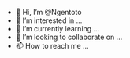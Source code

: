 - 👋 Hi, I’m @Ngentoto
- 👀 I’m interested in ...
- 🌱 I’m currently learning ...
- 💞️ I’m looking to collaborate on ...
- 📫 How to reach me ...

<!---
Ngentoto/Ngentoto is a ✨ special ✨ repository because its `README.md` (this file) appears on your GitHub profile.
You can click the Preview link to take a look at your changes.
--->
